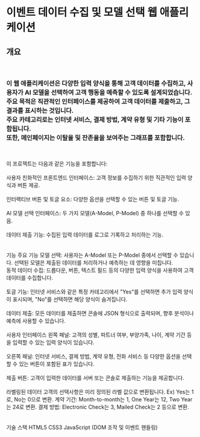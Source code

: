 <h1>이벤트 데이터 수집 및 모델 선택 웹 애플리케이션</h1>
  
<h2>개요</h2>
<br/>
<h3>이 웹 애플리케이션은 다양한 입력 양식을 통해 고객 데이터를 수집하고, 사용자가 AI 모델을 선택하여 고객 행동을 예측할 수 있도록 설계되었습니다.
  <br/>
주요 목적은 직관적인 인터페이스를 제공하여 고객 데이터를 제출하고, 그 결과를 표시하는 것입니다. 
  <br/>
주요 카테고리로는 인터넷 서비스, 결제 방법, 계약 유형 및 기타 기능이 포함됩니다.
<br/>
또한, 메인페이지는 이탈율 및 잔존율을 보여주는 그래프를 포함합니다.</h3>
<br/>

이 프로젝트는 다음과 같은 기능을 포함합니다:
<br/>
<br/>
사용자 친화적인 프론트엔드 인터페이스: 고객 정보를 수집하기 위한 직관적인 입력 양식과 버튼 제공.
<br/>
<br/>
인터랙티브 버튼 및 토글 요소: 다양한 옵션을 선택할 수 있는 버튼 및 토글 기능.
<br/>
<br/>
AI 모델 선택 인터페이스: 두 가지 모델(A-Model, P-Model) 중 하나를 선택할 수 있음.
<br/>
<br/>
데이터 제출 기능: 수집된 입력 데이터를 로그로 기록하고 처리하는 기능.
<br/>
<br/>
<br/>
기능
주요 기능
모델 선택: 사용자는 A-Model 또는 P-Model 중에서 선택할 수 있습니다. 선택된 모델은 제출된 데이터를 처리하거나 예측하는 데 영향을 미칩니다.
<br/>
동적 데이터 수집: 드롭다운, 버튼, 텍스트 필드 등의 다양한 입력 양식을 사용하여 고객 데이터를 수집합니다.
<br/>
<br/>
토글 기능: 인터넷 서비스와 같은 특정 카테고리에서 "Yes"를 선택하면 추가 입력 양식이 표시되며, "No"를 선택하면 해당 양식이 숨겨집니다.
<br/>
<br/>
데이터 제출: 모든 데이터를 제출하면 콘솔에 JSON 형식으로 출력되며, 향후 분석이나 예측에 사용할 수 있습니다.
<br/>
<br/>
사용자 인터페이스
왼쪽 패널: 고객의 성별, 파트너 여부, 부양가족, 나이, 계약 기간 등을 입력할 수 있는 입력 양식이 있습니다.
<br/>
<br/>
오른쪽 패널: 인터넷 서비스, 결제 방법, 계약 유형, 전화 서비스 등 다양한 옵션을 선택할 수 있는 버튼이 포함된 표가 있습니다.
<br/>
<br/>
제출 버튼: 고객이 입력한 데이터를 서버 또는 콘솔로 제출하는 기능을 제공합니다.
<br/>
<br/>
라벨링된 데이터
고객의 선택사항은 미리 정의된 라벨 값으로 변환됩니다.
Ex) Yes는 1로, No는 0으로 변환.
계약 기간: Month-to-month는 1, One Year는 12, Two Year는 24로 변환.
결제 방법: Electronic Check는 3, Mailed Check는 2 등으로 변환.
<br/>
<br/>
<br/>
기술 스택
HTML5
CSS3
JavaScript (DOM 조작 및 이벤트 핸들링)
